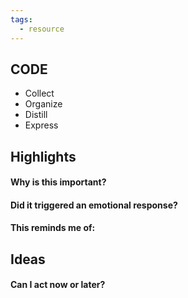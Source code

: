 ```yaml
---
tags:
  - resource
---
```

## CODE

- Collect
- Organize
- Distill
- Express
## Highlights

#### Why is this important?

#### Did it triggered an emotional response?

#### This reminds me of:


## Ideas

#### Can I act now or later?


